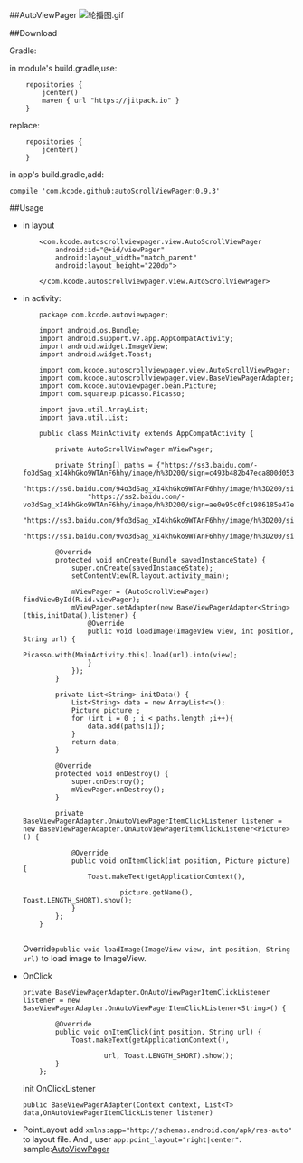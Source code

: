 ##AutoViewPager
![轮播图.gif](http://upload-images.jianshu.io/upload_images/1715403-cbf7c309b85e2770.gif?imageMogr2/auto-orient/strip)

##Download

Gradle:

in module's build.gradle,use:

```
    repositories {
        jcenter()
        maven { url "https://jitpack.io" }
    }
```

replace:

```
    repositories {
        jcenter()
    }
```

in app's build.gradle,add:

```
compile 'com.kcode.github:autoScrollViewPager:0.9.3'
```

##Usage
* in layout

    ```
        <com.kcode.autoscrollviewpager.view.AutoScrollViewPager
            android:id="@+id/viewPager"
            android:layout_width="match_parent"
            android:layout_height="220dp">
            
        </com.kcode.autoscrollviewpager.view.AutoScrollViewPager>
    ```


* in activity:
    
    ```
        package com.kcode.autoviewpager;
        
        import android.os.Bundle;
        import android.support.v7.app.AppCompatActivity;
        import android.widget.ImageView;
        import android.widget.Toast;
        
        import com.kcode.autoscrollviewpager.view.AutoScrollViewPager;
        import com.kcode.autoscrollviewpager.view.BaseViewPagerAdapter;
        import com.kcode.autoviewpager.bean.Picture;
        import com.squareup.picasso.Picasso;
        
        import java.util.ArrayList;
        import java.util.List;
        
        public class MainActivity extends AppCompatActivity {
        
            private AutoScrollViewPager mViewPager;
        
            private String[] paths = {"https://ss3.baidu.com/-fo3dSag_xI4khGko9WTAnF6hhy/image/h%3D200/sign=c493b482b47eca800d053ee7a1229712/8cb1cb1349540923abd671df9658d109b2de49d7.jpg",
                    "https://ss0.baidu.com/94o3dSag_xI4khGko9WTAnF6hhy/image/h%3D200/sign=45fbfa5555da81cb51e684cd6267d0a4/2f738bd4b31c8701491ea047237f9e2f0608ffe3.jpg",
                    "https://ss2.baidu.com/-vo3dSag_xI4khGko9WTAnF6hhy/image/h%3D200/sign=ae0e95c0fc1986185e47e8847aec2e69/0b46f21fbe096b63eb314ef108338744ebf8ac62.jpg",
                    "https://ss3.baidu.com/9fo3dSag_xI4khGko9WTAnF6hhy/image/h%3D200/sign=1fad2b46952397ddc9799f046983b216/dc54564e9258d109c94bbb13d558ccbf6d814de2.jpg",
                    "https://ss1.baidu.com/9vo3dSag_xI4khGko9WTAnF6hhy/image/h%3D200/sign=ff0999f6d4160924c325a51be406359b/86d6277f9e2f070861ccd4a0ed24b899a801f241.jpg"};
        
            @Override
            protected void onCreate(Bundle savedInstanceState) {
                super.onCreate(savedInstanceState);
                setContentView(R.layout.activity_main);
        
                mViewPager = (AutoScrollViewPager) findViewById(R.id.viewPager);
                mViewPager.setAdapter(new BaseViewPagerAdapter<String>(this,initData(),listener) {
                    @Override
                    public void loadImage(ImageView view, int position, String url) {
                        Picasso.with(MainActivity.this).load(url).into(view);
                    }
                });
            }
        
            private List<String> initData() {
                List<String> data = new ArrayList<>();
                Picture picture ;
                for (int i = 0 ; i < paths.length ;i++){
                    data.add(paths[i]);
                }
                return data;
            }
        
            @Override
            protected void onDestroy() {
                super.onDestroy();
                mViewPager.onDestroy();
            }
        
            private BaseViewPagerAdapter.OnAutoViewPagerItemClickListener listener = new BaseViewPagerAdapter.OnAutoViewPagerItemClickListener<Picture>() {
        
                @Override
                public void onItemClick(int position, Picture picture) {
                    Toast.makeText(getApplicationContext(),
        
                            picture.getName(), Toast.LENGTH_SHORT).show();
                }
            };
        }
    
    
    ```


    Override```public void loadImage(ImageView view, int position, String url)``` to load image to ImageView.


* OnClick

    
    ```
    private BaseViewPagerAdapter.OnAutoViewPagerItemClickListener listener = new BaseViewPagerAdapter.OnAutoViewPagerItemClickListener<String>() {
    
            @Override
            public void onItemClick(int position, String url) {
                Toast.makeText(getApplicationContext(),
    
                        url, Toast.LENGTH_SHORT).show();
            }
        };
    ```

    init OnClickListener

    ```
    public BaseViewPagerAdapter(Context context, List<T> data,OnAutoViewPagerItemClickListener listener)
    
    ```

* PointLayout
    add ```xmlns:app="http://schemas.android.com/apk/res-auto"``` to layout file. And ,
     user ```app:point_layout="right|center"```.
sample:[AutoViewPager](https://github.com/fccaikai/AutoScrollViewPager/tree/master/app)


